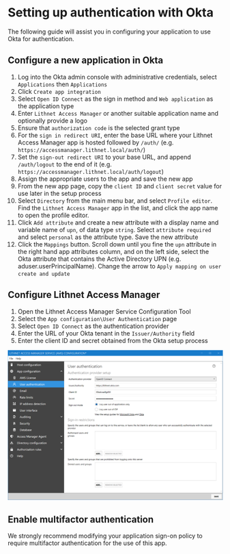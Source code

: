 # Setting up authentication with Okta

The following guide will assist you in configuring your application to use Okta for authentication.

## Configure a new application in Okta

1. Log into the Okta admin console with administrative credentials, select `Applications` then `Applications`
2. Click `Create app integration`
3. Select `Open ID Connect` as the sign in method and `Web application` as the application type
4. Enter `Lithnet Access Manager` or another suitable application name and optionally provide a logo
5. Ensure that `authorization code` is the selected grant type
6. For the `sign in redirect URI`, enter the base URL where your Lithnet Access Manager app is hosted followed by `/auth/` (e.g. `https://accessmanager.lithnet.local/auth/`)
7. Set the `sign-out redirect URI` to your base URL, and append `/auth/logout` to the end of it (e.g. `https://accessmanager.lithnet.local/auth/logout`)
8. Assign the appropriate users to the app and save the new app
9. From the new app page, copy the `client ID` and `client secret` value for use later in the setup process
10. Select `Directory` from the main menu bar, and select `Profile editor`. Find the `Lithnet Access Manager` app in the list, and click the app name to open the profile editor.
11. Click `Add attribute` and create a new attribute with a display name and variable name of `upn`, of data type `string`. Select `attribute required` and select `personal` as the attribute type. Save the new attribute
12. Click the `Mappings` button. Scroll down until you fine the `upn` attribute in the right hand app attributes column, and on the left side, select the Okta attribute that contains the Active Directory UPN (e.g. aduser.userPrincipalName). Change the arrow to `Apply mapping on user create and update` 

## Configure Lithnet Access Manager

1. Open the Lithnet Access Manager Service Configuration Tool
2. Select the `App configuration\User Authentication` page
3. Select `Open ID Connect` as the authentication provider
4. Enter the URL of your Okta tenant in the `Issuer/Authority` field
5. Enter the client ID and secret obtained from the Okta setup process

![](../../images/ui-page-authentication-oidc-okta.png)

## Enable multifactor authentication

We strongly recommend modifying your application sign-on policy to require multifactor authentication for the use of this app.
